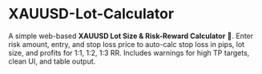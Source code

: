 # XAUUSD-Lot-Calculator
A simple web-based **XAUUSD Lot Size &amp; Risk-Reward Calculator** 👑. Enter risk amount, entry, and stop loss price to auto-calc stop loss in pips, lot size, and profits for 1:1, 1:2, 1:3 RR. Includes warnings for high TP targets, clean UI, and table output.
